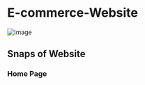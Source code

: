# E-commerce-Website

![image](https://user-images.githubusercontent.com/97346974/188784638-d2efc972-61b6-4412-8470-ce865caa4c3b.png)

## Snaps of Website 
### Home Page
